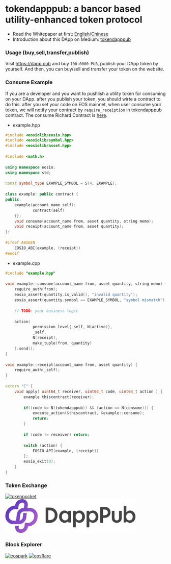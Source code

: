 # tokendapppub: a bancor based utility-enhanced token protocol

* Read the Whitepaper at first: [English](https://github.com/Dappub/tokendapppub/blob/master/Bancor%20based%20utility-enhanced%20token%20protocol.pdf)/[Chinese](https://github.com/Dappub/tokendapppub/blob/master/%E5%9F%BA%E4%BA%8E%E7%8F%AD%E6%9F%AF%E7%9A%84%E5%AE%9E%E7%94%A8%E5%A2%9E%E5%BC%BA%E5%9E%8B%E9%80%9A%E8%AF%81%E5%8D%8F%E8%AE%AE.pdf)
* Introduction about this DApp on Medium: [tokendapppub](https://medium.com/@DappPub/tokendapppub-1-b6143c6039e3)

### Usage (buy,sell,transfer,publish)

Visit https://dapp.pub and buy `100.0000 PUB`, publish your DApp token by yourself. And then, you can buy/sell and transfer your token on the website.

### Consume Example

If you are a developer and you want to pushlish a utility token for consuming on your DApp. after you publish your token, you should wirte a contract to do this. after you set your code on EOS mainnet, when user consume your token, we will notify your contract by `require_receiption` in tokendapppub contract. The consume Richard Contract is [here](https://github.com/Dappub/tokendapppub/blob/master/tokendapppub.consume_rc.md).

* example.hpp

```c++
#include <eosiolib/eosio.hpp>
#include <eosiolib/symbol.hpp>
#include <eosiolib/asset.hpp>

#include <math.h>

using namespace eosio;
using namespace std;

const symbol_type EXAMPLE_SYMBOL = S(4, EXAMPLE);

class example: public contract {
public:
    example(account_name self):
            contract(self)
    {};
    void consume(account_name from, asset quantity, string memo);
    void receipt(account_name from, asset quantity);
};

#ifdef ABIGEN
    EOSIO_ABI(example, (receipt))
#endif
```

* example.cpp

```c++
#include "example.hpp"

void example::consume(account_name from, asset quantity, string memo) {
    require_auth(from);
    eosio_assert(quantity.is_valid(), "invalid quantity");
    eosio_assert(quantity.symbol == EXAMPLE_SYMBOL, "symbol mismatch");

    // TODO: your business logic

    action(
            permission_level{_self, N(active)},
            _self,
            N(receipt),
            make_tuple(from, quantity)
    ).send();
}

void example::receipt(account_name from, asset quantity) {
    require_auth(_self);
}

extern "C" {
    void apply( uint64_t receiver, uint64_t code, uint64_t action ) {
        example thiscontract(receiver);

        if((code == N(tokendapppub)) && (action == N(consume))) {
            execute_action(&thiscontract, &example::consume);
            return;
        }

        if (code != receiver) return;

        switch (action) {
            EOSIO_API(example, (receipt))
        };
        eosio_exit(0);
    }
}
```

### Token Exchange

[![tokenpocket](https://raw.githubusercontent.com/Dappub/tokendapppub/master/logo/tpdex-small.png)](https://tpdex.io/#/)
[![tokendapppub](https://github.com/Dappub/logo/blob/master/logo.png)](https://dapp.pub/tokens/?token=PUB)

### Block Explorer

[![eospark](https://raw.githubusercontent.com/Dappub/tokendapppub/master/logo/EOSpark.png)](https://eospark.com/MainNet/account/tokendapppub)
[![eosflare](https://raw.githubusercontent.com/Dappub/tokendapppub/master/logo/eosflare-logo-512.png)](https://eosflare.io/account/tokendapppub)
